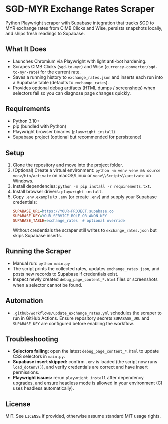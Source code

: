 ﻿# SGD-MYR Exchange Rates Scraper

Python Playwright scraper with Supabase integration that tracks SGD to MYR exchange rates from CIMB Clicks and Wise, persists snapshots locally, and ships fresh readings to Supabase.

## What It Does

- Launches Chromium via Playwright with light anti-bot hardening.
- Scrapes CIMB Clicks (`sgd-to-myr`) and Wise (`currency-converter/sgd-to-myr-rate`) for the current rate.
- Saves a running history to `exchange_rates.json` and inserts each run into a Supabase table (defaults to `exchange_rates`).
- Provides optional debug artifacts (HTML dumps / screenshots) when selectors fail so you can diagnose page changes quickly.

## Requirements

- Python 3.10+
- pip (bundled with Python)
- Playwright browser binaries (`playwright install`)
- Supabase project (optional but recommended for persistence)

## Setup

1. Clone the repository and move into the project folder.
2. (Optional) Create a virtual environment: `python -m venv venv && source venv/bin/activate` on macOS/Linux or `venv\\Scripts\\activate` on Windows.
3. Install dependencies: `python -m pip install -r requirements.txt`.
4. Install browser drivers: `playwright install`.
5. Copy `.env.example` to `.env` (or create `.env`) and supply your Supabase credentials:
   ```ini
   SUPABASE_URL=https://YOUR-PROJECT.supabase.co
   SUPABASE_KEY=YOUR_SERVICE_ROLE_OR_ANON_KEY
   SUPABASE_TABLE=exchange_rates  # optional override
   ```
   Without credentials the scraper still writes to `exchange_rates.json` but skips Supabase inserts.

## Running the Scraper

- Manual run: `python main.py`
- The script prints the collected rates, updates `exchange_rates.json`, and posts new records to Supabase if credentials exist.
- Inspect newly created `debug_page_content_*.html` files or screenshots when a selector cannot be found.

## Automation

- `.github/workflows/update_exchange_rates.yml` schedules the scraper to run in GitHub Actions. Ensure repository secrets `SUPABASE_URL` and `SUPABASE_KEY` are configured before enabling the workflow.

## Troubleshooting

- **Selectors failing:** open the latest `debug_page_content_*.html` to update CSS selectors in `main.py`.
- **Supabase insert skipped:** confirm `.env` is loaded (the script now runs `load_dotenv()`), and verify credentials are correct and have insert permissions.
- **Playwright issues:** rerun `playwright install` after dependency upgrades, and ensure headless mode is allowed in your environment (CI uses headless automatically).

## License

MIT. See `LICENSE` if provided, otherwise assume standard MIT usage rights.
